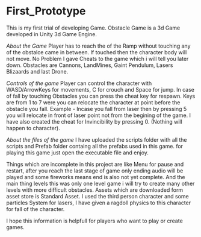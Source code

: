 # First_Prototype
This is my first trial of developing Game.
Obstacle Game is a 3d Game developed in Unity 3d Game Engine.

*About the Game*
Player has to reach the of the Ramp without touching any of the obstalce came in between. If touched then the character body will not move.
No Problem I gave Cheats to the game which i will tell you later down.
Obstacles are Cannons, LandMines, Gaint Pendulum, Lasers Blizaards and last Drone.

*Controls of the game*
Player can control the character with WASD/ArrowKeys for movements, C for crouch and Space for jump.
In case of fall by touching Obstacles you can press the cheat key for respawn. Keys are from 1 to 7 were you can relocate the character at point before the obstacle you fall.
Example - Incase you fall from laser then by pressing 5 you will relocate in front of laser point not from the begining of the game.
I have also created the cheat for Invincibility by pressing 0. (Nothing will happen to character).

*About the files of the game*
I have uploaded the scripts folder with all the scripts and Prefab folder containg all the prefabs used in this game.
for playing this game just open the executable file and enjoy.

Things which are incomplete in this project are like Menu for pause and restart, after you reach the last stage of game only ending audio will be played and some fireworks means end is also not yet complete. And the main thing levels this was only one level game i will try to create many other levels with more difficult obstacles.
Assets which are downloaded form asset store is Standard Asset. I used the third person character and some particles System for lasers, I have given a ragdoll physics to this character for fall of the character. 

I hope this information is helpfull for players who want to play or create games.
